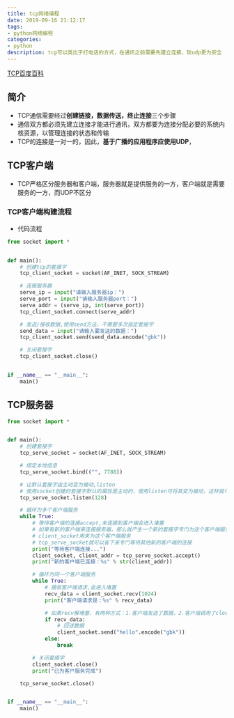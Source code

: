 ```yaml
---
title: tcp网络编程
date: 2019-09-16 21:12:17
tags:
- python网络编程
categories:
- python
description: tcp可以类比于打电话的方式，在通讯之前需要先建立连接，较udp更为安全
---
```


[TCP百度百科](https://baike.baidu.com/item/TCP/33012?fr=aladdin)

<!--more-->
## 简介
* TCP通信需要经过**创建链接，数据传送，终止连接**三个步骤
* 通信双方都必须先建立连接才能进行通讯，双方都要为连接分配必要的系统内核资源，以管理连接的状态和传输
* TCP的连接是一对一的，因此，**基于广播的应用程序应使用UDP**，

## TCP客户端
* TCP严格区分服务器和客户端，服务器就是提供服务的一方，客户端就是需要服务的一方，而UDP不区分

### TCP客户端构建流程
* 代码流程
```py
from socket import *


def main():
    # 创建tcp的套接字
    tcp_client_socket = socket(AF_INET, SOCK_STREAM)

    # 连接服务器
    serve_ip = input("请输入服务器ip：")
    serve_port = input("请输入服务器port：")
    serve_addr = (serve_ip, int(serve_port))
    tcp_client_socket.connect(serve_addr)

    # 发送/接收数据,使用send方法，不需要多次指定套接字
    send_data = input("请输入要发送的数据：")
    tcp_client_socket.send(send_data.encode("gbk"))

    # 关闭套接字
    tcp_client_socket.close()


if __name__ == "__main__":
    main()
```

## TCP服务器
```py
from socket import *


def main():
    # 创建套接字
    tcp_serve_socket = socket(AF_INET, SOCK_STREAM)

    # 绑定本地信息
    tcp_serve_socket.bind(("", 7788))

    # 让默认套接字由主动变为被动,listen
    # 使用socket创建的套接字默认的属性是主动的，使用listen可将其变为被动，这样就可以接收别人的连接了
    tcp_serve_socket.listen(128)

    # 循环为多个客户端服务
    while True:
        # 等待客户端的连接accept,未连接到客户端会进入堵塞
        # 如果有新的客户端来连接服务器，那么就产生一个新的套接字专门为这个客户端服务
        # client_socket用来为这个客户端服务
        # tcp_serve_socket就可以省下来专门等待其他新的客户端的连接
        print("等待客户端连接...")
        client_socket, client_addr = tcp_serve_socket.accept()
        print("新的客户端已连接：%s" % str(client_addr))

        # 循环为同一个客户端服务
        while True:
            # 接收客户端请求,会进入堵塞
            recv_data = client_socket.recv(1024)
            print("客户端请求是：%s" % recv_data)

            # 如果recv解堵塞，有两种方式：1.客户端发送了数据，2.客户端调用了close
            if recv_data:
                # 回送数据
                client_socket.send("hello".encode("gbk"))
            else:
                break

        # 关闭套接字
        client_socket.close()
        print("已为客户服务完成")

    tcp_serve_socket.close()


if __name__ == "__main__":
    main()
```


